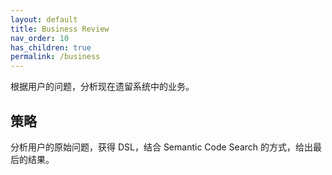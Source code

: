 ```yaml
---
layout: default
title: Business Review
nav_order: 10
has_children: true
permalink: /business
---
```


根据用户的问题，分析现在遗留系统中的业务。

## 策略

分析用户的原始问题，获得 DSL，结合 Semantic Code Search 的方式，给出最后的结果。
